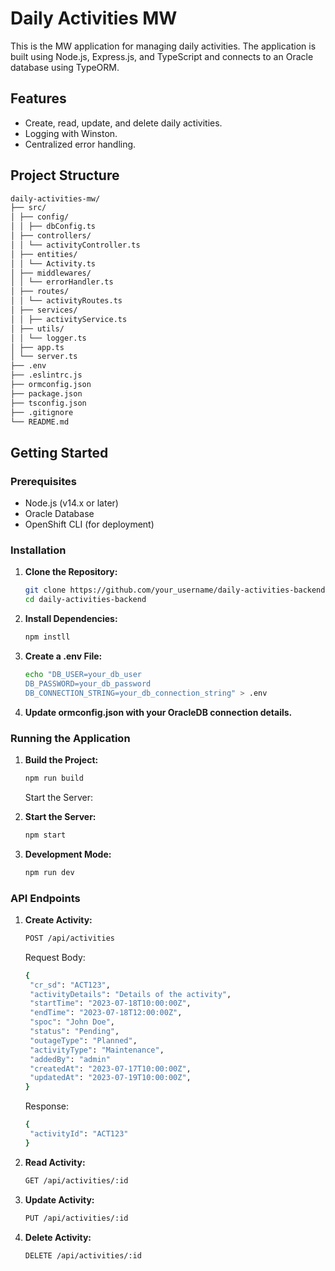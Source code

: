 # Daily Activities MW

This is the MW application for managing daily activities. The application is built using Node.js, Express.js, and TypeScript and connects to an Oracle database using TypeORM.

## Features

- Create, read, update, and delete daily activities.
- Logging with Winston.
- Centralized error handling.

## Project Structure

```sh
daily-activities-mw/
├── src/
│ ├── config/
│ │ ├── dbConfig.ts
│ ├── controllers/
│ │ └── activityController.ts
│ ├── entities/
│ │ └── Activity.ts
│ ├── middlewares/
│ │ └── errorHandler.ts
│ ├── routes/
│ │ └── activityRoutes.ts
│ ├── services/
│ │ ├── activityService.ts
│ ├── utils/
│ │ └── logger.ts
│ ├── app.ts
│ └── server.ts
├── .env
├── .eslintrc.js
├── ormconfig.json
├── package.json
├── tsconfig.json
├── .gitignore
└── README.md
```

## Getting Started

### Prerequisites

- Node.js (v14.x or later)
- Oracle Database
- OpenShift CLI (for deployment)

### Installation

1. **Clone the Repository:**

   ```sh
   git clone https://github.com/your_username/daily-activities-backend.git
   cd daily-activities-backend
   ```

2. **Install Dependencies:**

   ```sh
   npm instll
   ```

3. **Create a .env File:**

   ```sh
   echo "DB_USER=your_db_user
   DB_PASSWORD=your_db_password
   DB_CONNECTION_STRING=your_db_connection_string" > .env
   ```

4. **Update ormconfig.json with your OracleDB connection details.**

### Running the Application

1.  **Build the Project:**

    ```sh
    npm run build
    ```

    Start the Server:

2.  **Start the Server:**
    ```sh
    npm start
    ```
3.  **Development Mode:**
    ```sh
    npm run dev
    ```

### API Endpoints

1. **Create Activity:**

   ```sh
   POST /api/activities
   ```

   Request Body:

   ```sh
   {
    "cr_sd": "ACT123",
    "activityDetails": "Details of the activity",
    "startTime": "2023-07-18T10:00:00Z",
    "endTime": "2023-07-18T12:00:00Z",
    "spoc": "John Doe",
    "status": "Pending",
    "outageType": "Planned",
    "activityType": "Maintenance",
    "addedBy": "admin"
    "createdAt": "2023-07-17T10:00:00Z",
    "updatedAt": "2023-07-19T10:00:00Z",
   }
   ```

   Response:

   ```sh
   {
    "activityId": "ACT123"
   }
   ```

2. **Read Activity:**

   ```sh
   GET /api/activities/:id
   ```

3. **Update Activity:**

   ```sh
   PUT /api/activities/:id
   ```

4. **Delete Activity:**

   ```sh
   DELETE /api/activities/:id
   ```
